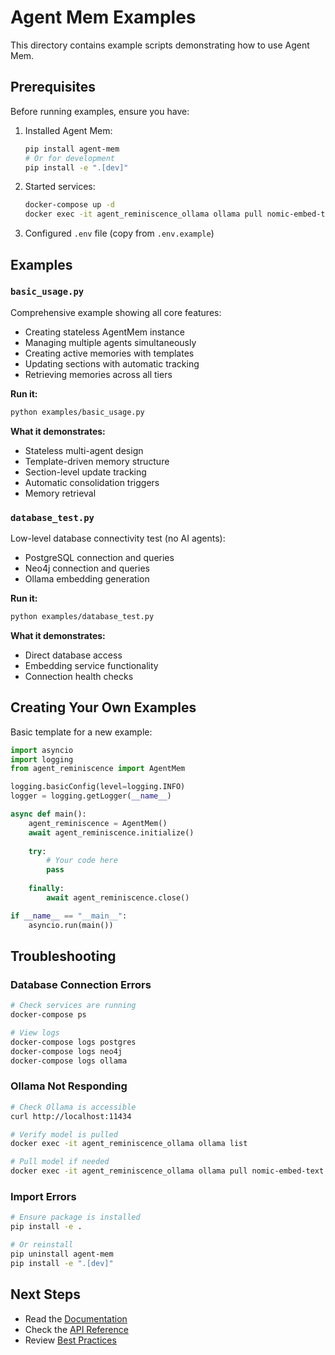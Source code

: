 # Agent Mem Examples

This directory contains example scripts demonstrating how to use Agent Mem.

## Prerequisites

Before running examples, ensure you have:

1. Installed Agent Mem:
   ```bash
   pip install agent-mem
   # Or for development
   pip install -e ".[dev]"
   ```

2. Started services:
   ```bash
   docker-compose up -d
   docker exec -it agent_reminiscence_ollama ollama pull nomic-embed-text
   ```

3. Configured `.env` file (copy from `.env.example`)

## Examples

### `basic_usage.py`

Comprehensive example showing all core features:

- Creating stateless AgentMem instance
- Managing multiple agents simultaneously
- Creating active memories with templates
- Updating sections with automatic tracking
- Retrieving memories across all tiers

**Run it:**
```bash
python examples/basic_usage.py
```

**What it demonstrates:**
- Stateless multi-agent design
- Template-driven memory structure
- Section-level update tracking
- Automatic consolidation triggers
- Memory retrieval

### `database_test.py`

Low-level database connectivity test (no AI agents):

- PostgreSQL connection and queries
- Neo4j connection and queries
- Ollama embedding generation

**Run it:**
```bash
python examples/database_test.py
```

**What it demonstrates:**
- Direct database access
- Embedding service functionality
- Connection health checks

## Creating Your Own Examples

Basic template for a new example:

```python
import asyncio
import logging
from agent_reminiscence import AgentMem

logging.basicConfig(level=logging.INFO)
logger = logging.getLogger(__name__)

async def main():
    agent_reminiscence = AgentMem()
    await agent_reminiscence.initialize()
    
    try:
        # Your code here
        pass
        
    finally:
        await agent_reminiscence.close()

if __name__ == "__main__":
    asyncio.run(main())
```

## Troubleshooting

### Database Connection Errors

```bash
# Check services are running
docker-compose ps

# View logs
docker-compose logs postgres
docker-compose logs neo4j
docker-compose logs ollama
```

### Ollama Not Responding

```bash
# Check Ollama is accessible
curl http://localhost:11434

# Verify model is pulled
docker exec -it agent_reminiscence_ollama ollama list

# Pull model if needed
docker exec -it agent_reminiscence_ollama ollama pull nomic-embed-text
```

### Import Errors

```bash
# Ensure package is installed
pip install -e .

# Or reinstall
pip uninstall agent-mem
pip install -e ".[dev]"
```

## Next Steps

- Read the [Documentation](../docs/index.md)
- Check the [API Reference](../docs/api/agent-mem.md)
- Review [Best Practices](../docs/guide/best-practices.md)

